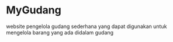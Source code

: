 # MyGudang
website pengelola gudang sederhana yang dapat digunakan untuk mengelola barang yang ada didalam gudang
